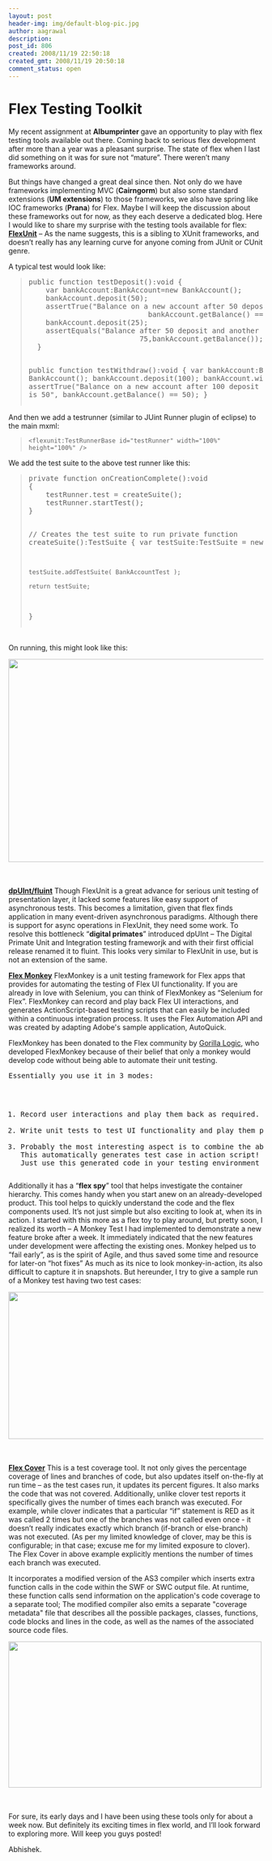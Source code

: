 ```yaml
---
layout: post
header-img: img/default-blog-pic.jpg
author: aagrawal
description: 
post_id: 806
created: 2008/11/19 22:50:18
created_gmt: 2008/11/19 20:50:18
comment_status: open
---
```


# Flex Testing Toolkit

<p>My recent assignment at <strong>Albumprinter </strong>gave an opportunity to play with flex testing tools available out there. Coming back to serious flex development after more than a year was a pleasant surprise. The state of flex when I last did something on it was for sure not “mature”. There weren’t many frameworks around.</p>
<p>But things have changed a great deal since then. Not only do we have frameworks implementing MVC (<strong>Cairngorm</strong>) but also some standard extensions (<strong>UM extensions</strong>) to those frameworks, we also have spring like IOC frameworks (<strong>Prana</strong>) for Flex.
<!--more-->
Maybe I will keep the discussion about these frameworks out for now, as they each deserve a dedicated blog. Here I would like to share my surprise with the testing tools available for flex:<br/>
<strong><a href="http://opensource.adobe.com/wiki/display/flexunit/FlexUnit;jsessionid=EA83719A76E96A6E06573D20920CF0EE">FlexUnit</a></strong>
– As the name suggests, this is a sibling to XUnit frameworks, and doesn’t really has any learning curve for anyone coming from JUnit or CUnit genre.</p>
<p>A typical test would look like:</p>
<blockquote><pre>
public function testDeposit():void {
    var bankAccount:BankAccount=new BankAccount();
    bankAccount.deposit(50);
    assertTrue("Balance on a new account after 50 deposit is 50",
                            bankAccount.getBalance() == 50);
    bankAccount.deposit(25);
    assertEquals("Balance after 50 deposit and another 25 deposit is 75",
                          75,bankAccount.getBalance());
  }

public function testWithdraw():void {
    var bankAccount:BankAccount=new BankAccount();
    bankAccount.deposit(100);
    bankAccount.withdraw(50);
    assertTrue("Balance on a new account after 100 deposit and a 50 withdraw is 50",
                          bankAccount.getBalance() == 50);
  }
</pre></blockquote>

<p>And then we add a testrunner (similar to JUint Runner plugin of eclipse) to the main mxml:</p>
<blockquote><code>&lt;flexunit:TestRunnerBase id="testRunner" width="100%" height="100%" /&gt;</code></blockquote>

<p>We add the test suite  to the above test runner like this:</p>
<blockquote><pre>
private function onCreationComplete():void
{
    testRunner.test = createSuite();
    testRunner.startTest();
}

// Creates the test suite to run
private function createSuite():TestSuite {
    var testSuite:TestSuite = new TestSuite();

    testSuite.addTestSuite( BankAccountTest );

    return testSuite;
}   </pre></blockquote>

<p><br/>
On running, this might look like this:</p>
<p><a href='http://xebee.xebia.in/wp-content/uploads/2008/11/flexunit.jpg'><img src="http://xebee.xebia.in/wp-content/uploads/2008/11/flexunit.jpg" alt="" title="" width="640" height="400" class="alignnone size-medium wp-image-662" style="float:center;"/></a></p>
<p><br/><br/>
<strong><a href="http://code.google.com/p/dpuint/">dpUInt/fluint</a></strong>
Though FlexUnit is a great advance for serious unit testing of presentation layer, it lacked some features like easy support of asynchronous tests. This becomes a limitation, given that flex finds application in many event-driven asynchronous paradigms. Although there is support for async operations in FlexUnit, they need some work. To resolve this bottleneck “<strong>digital primates</strong>” introduced dpUInt – The Digital Primate Unit and Integration testing frameworjk and with their first official release renamed it to fluint. This looks very similar to FlexUnit in use, but is not an extension of the same.</p>
<p><strong><a href="http://code.google.com/p/flexmonkey/">Flex Monkey</a></strong>
FlexMonkey is a unit testing framework for Flex apps that provides for automating the testing of Flex UI functionality. If you are already in love with Selenium, you can think of FlexMonkey as “Selenium for Flex”. FlexMonkey can record and play back Flex UI interactions, and generates ActionScript-based testing scripts that can easily be included within a continuous integration process. It uses the Flex Automation API and was created by adapting Adobe's sample application, AutoQuick.</p>
<p>FlexMonkey has been donated to the Flex community by <a href="http://www.gorillalogic.com/">Gorilla Logic</a>, who developed FlexMonkey because of their belief that only a monkey would develop code without being able to automate their unit testing.
<pre>
Essentially you use it in 3 modes:</p>
<ol>
<li>Record user interactions and play them back as required.</li>
<li>Write unit tests to test UI functionality and play them programmatically.</li>
<li>Probably the most interesting aspect is to combine the above two: Manually do the user interactions and record it.
This automatically generates test case in action script!
Just use this generated code in your testing environment and adapt it as required!
</pre>
Additionally it has a “<strong>flex spy</strong>” tool that helps investigate the container hierarchy. This comes handy when you start anew on an already-developed product. This tool helps to quickly understand the code and the flex components used.
It’s not just simple but also exciting to look at, when its in action. I started with this more as a flex toy to play around, but pretty soon, I realized its worth – A Monkey Test I had implemented to demonstrate a new feature broke after a week. It immediately indicated that the new features under development were affecting the existing ones. Monkey helped us to “fail early”, as is the spirit of Agile, and thus saved some time and resource for later-on “hot fixes” As much as its nice to look monkey-in-action, its also difficult to capture it in snapshots. But hereunder, I try to give a sample run of a Monkey test having two test cases:</li>
</ol>
<p><a href='http://xebee.xebia.in/wp-content/uploads/2008/11/flexmonkey.jpg'><img src="http://xebee.xebia.in/wp-content/uploads/2008/11/flexmonkey.jpg" alt="" title="" width="636" height="290" class="alignnone size-medium wp-image-662" style="float:center;"/></a></p>
<p><br/><br/>
<strong><a href="http://code.google.com/p/flexcover/">Flex Cover</a></strong>
This is a test coverage tool. It not only gives the percentage coverage of lines and branches of code, but also updates itself on-the-fly at run time – as the test cases run, it updates its percent figures. It also marks the code that was not covered.
Additionally, unlike clover test reports it specifically gives the number of times each branch was executed. For example, while clover indicates that a particular “if” statement is RED as it was called 2 times but one of the branches was not called even once - it doesn’t really indicates exactly which branch (if-branch or else-branch) was not executed. (As per my limited knowledge of clover, may be this is configurable; in that case; excuse me for my limited exposure to clover). The Flex Cover in above example explicitly mentions the number of times each branch was executed.</p>
<p>It incorporates a modified version of the AS3 compiler which inserts extra function calls in the code within the SWF or SWC output file. At runtime, these function calls send information on the application's code coverage to a separate tool; The modified compiler also emits a separate "coverage metadata" file that describes all the possible packages, classes, functions, code blocks and lines in the code, as well as the names of the associated source code files.</p>
<p><a href='http://xebee.xebia.in/wp-content/uploads/2008/11/flexcover.jpg'><img src="http://xebee.xebia.in/wp-content/uploads/2008/11/flexcover.jpg" alt="" title="" width="500" height="288" class="alignnone size-medium wp-image-662" style="float:center;"/></a></p>
<p><br/><br/>
For sure, its early days and I have been using these tools only for about a week now. But definitely its exciting times in flex world, and I’ll look forward to exploring more. Will keep you guys posted!</p>
<p>Abhishek.</p>